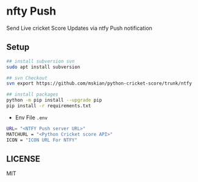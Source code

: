# nfty Push

Send Live cricket Score Updates via ntfy Push notification  

## Setup

```sh
## install subversion svn
sudo apt install subversion

## svn Checkout
svn export https://github.com/mskian/python-cricket-score/trunk/ntfy

## install packages
python -m pip install --upgrade pip
pip install -r requirements.txt
```

- Env File `.env`

```sh
URL= "<NTFY Push server URL>"
MATCHURL = "<Python Cricket score API>"
ICON = "ICON URL For NTFY"
```

## LICENSE

MIT
